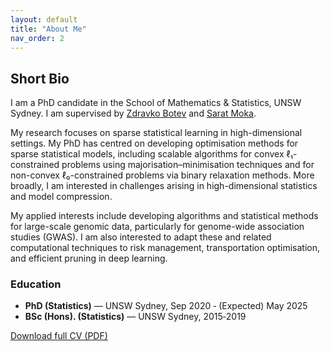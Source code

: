 ```yaml
---
layout: default
title: "About Me"
nav_order: 2
---
```


## Short Bio

I am a PhD candidate in the School of Mathematics & Statistics, UNSW Sydney. I am 
supervised by [Zdravko Botev](https://web.maths.unsw.edu.au/~zdravkobotev/) and [Sarat Moka](https://saratmoka.com/).  

My research focuses on sparse statistical learning in high-dimensional settings. My PhD has centred on developing optimisation methods for sparse statistical models, including scalable algorithms for convex ℓ₁-constrained problems using majorisation–minimisation techniques and for non-convex ℓ₀-constrained problems via binary relaxation methods. More broadly, I am interested in challenges arising in high-dimensional statistics and model compression.

My applied interests include developing algorithms and statistical methods for large-scale genomic data, particularly for genome-wide association studies (GWAS). I am also interested to adapt these and related computational techniques to risk management, transportation optimisation, and efficient pruning in deep learning.

### Education
* **PhD (Statistics)** — UNSW Sydney, Sep 2020 ‑ (Expected) May 2025  
* **BSc (Hons). (Statistics)** —  UNSW Sydney, 2015‑2019

[Download full CV (PDF)](assets/cv/Anant_Mathur_CV.pdf)
